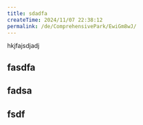 ```yaml
---
title: sdadfa
createTime: 2024/11/07 22:38:12
permalink: /de/ComprehensivePark/EwiGm8wJ/
---
```

hkjfajsdjadj

## fasdfa

## fadsa


##  fsdf 